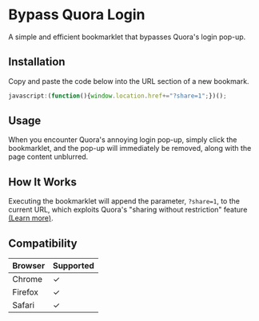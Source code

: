 # Bypass Quora Login
A simple and efficient bookmarklet that bypasses Quora's login pop-up.

## Installation
Copy and paste the code below into the URL section of a new bookmark.
```javascript
javascript:(function(){window.location.href+="?share=1";})();
```

## Usage
When you encounter Quora's annoying login pop-up, simply click the bookmarklet, and the pop-up will immediately be removed, along with the page content unblurred.

## How It Works
Executing the bookmarklet will append the parameter, `?share=1`, to the current URL, which exploits Quora's "sharing without restriction" feature [&#40;Learn more&#41;](https://www.quora.com/q/quora/Making-Sharing-Better).

## Compatibility
Browser | Supported
--------|------------
Chrome |     ✓
Firefox|     ✓
Safari |     ✓
